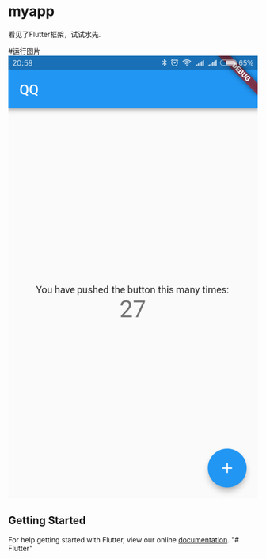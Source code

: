 # myapp

看见了Flutter框架，试试水先.

#运行图片
![image](https://github.com/liangwei0101/Flutter/blob/master/image/app.png)

## Getting Started

For help getting started with Flutter, view our online
[documentation](https://flutter.io/).
"# Flutter" 
